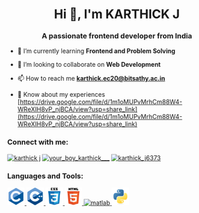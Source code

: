 <h1 align="center">Hi 👋, I'm KARTHICK J</h1>
<h3 align="center">A passionate frontend developer from India</h3>

- 🌱 I’m currently learning **Frontend and Problem Solving**

- 👯 I’m looking to collaborate on **Web Development**

- 📫 How to reach me **karthick.ec20@bitsathy.ac.in**

- 📄 Know about my experiences [https://drive.google.com/file/d/1m1oMUPvMrhCm88W4-WReXIH8vP_njBCA/view?usp=share_link](https://drive.google.com/file/d/1m1oMUPvMrhCm88W4-WReXIH8vP_njBCA/view?usp=share_link)

<h3 align="left">Connect with me:</h3>
<p align="left">
<a href="https://linkedin.com/in/karthick j" target="blank"><img align="center" src="https://raw.githubusercontent.com/rahuldkjain/github-profile-readme-generator/master/src/images/icons/Social/linked-in-alt.svg" alt="karthick j" height="30" width="40" /></a>
<a href="https://instagram.com/your_boy_karthick___" target="blank"><img align="center" src="https://raw.githubusercontent.com/rahuldkjain/github-profile-readme-generator/master/src/images/icons/Social/instagram.svg" alt="your_boy_karthick___" height="30" width="40" /></a>
<a href="https://www.leetcode.com/karthick_j6373" target="blank"><img align="center" src="https://raw.githubusercontent.com/rahuldkjain/github-profile-readme-generator/master/src/images/icons/Social/leet-code.svg" alt="karthick_j6373" height="30" width="40" /></a>
</p>

<h3 align="left">Languages and Tools:</h3>
<p align="left"> <a href="https://www.cprogramming.com/" target="_blank" rel="noreferrer"> <img src="https://raw.githubusercontent.com/devicons/devicon/master/icons/c/c-original.svg" alt="c" width="40" height="40"/> </a> <a href="https://www.w3schools.com/cpp/" target="_blank" rel="noreferrer"> <img src="https://raw.githubusercontent.com/devicons/devicon/master/icons/cplusplus/cplusplus-original.svg" alt="cplusplus" width="40" height="40"/> </a> <a href="https://www.w3schools.com/css/" target="_blank" rel="noreferrer"> <img src="https://raw.githubusercontent.com/devicons/devicon/master/icons/css3/css3-original-wordmark.svg" alt="css3" width="40" height="40"/> </a> <a href="https://www.w3.org/html/" target="_blank" rel="noreferrer"> <img src="https://raw.githubusercontent.com/devicons/devicon/master/icons/html5/html5-original-wordmark.svg" alt="html5" width="40" height="40"/> </a> <a href="https://www.mathworks.com/" target="_blank" rel="noreferrer"> <img src="https://upload.wikimedia.org/wikipedia/commons/2/21/Matlab_Logo.png" alt="matlab" width="40" height="40"/> </a> <a href="https://www.python.org" target="_blank" rel="noreferrer"> <img src="https://raw.githubusercontent.com/devicons/devicon/master/icons/python/python-original.svg" alt="python" width="40" height="40"/> </a> </p>

